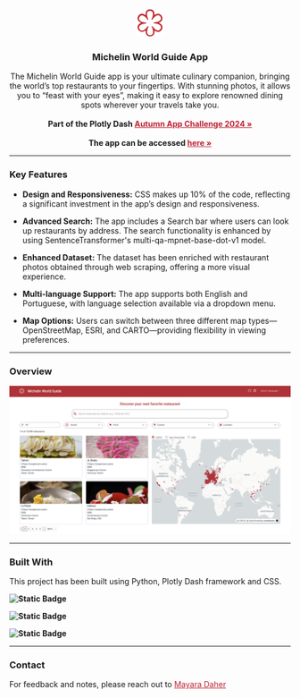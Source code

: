 <br />
<div align="center">
  <a href="https://challengemichelin-122629525979.southamerica-east1.run.app" target="_blank">
    <img src="assets/logos/favicon.svg" alt="Logo" width="50" height="50">
  </a>

  <h3 align="center">Michelin World Guide App</h3>

  <p align="center">
    The Michelin World Guide app is your ultimate culinary companion, bringing the world’s top restaurants to your fingertips. 
    With stunning photos, it allows you to “feast with your eyes”, making it easy to explore renowned dining spots wherever 
    your travels take you.
    <br />
    <br />
    <strong>Part of the Plotly Dash
    <a href="https://community.plotly.com/t/autumn-app-challenge/87373" target="_blank" style="color: #bd2333;">Autumn App Challenge 2024 »</a>
    <br />
    <br />
    <strong>The app can be accessed
    <a href="https://challengemichelin-122629525979.southamerica-east1.run.app" target="_blank" style="color: #bd2333;"">here »</a>
    </strong>
  </p>
</div>

---

### Key Features

* <span style="font-weight: normal;">**Design and Responsiveness:** CSS makes up 10% of the code, reflecting a significant 
investment in the app’s design and responsiveness.  

* <span style="font-weight: normal;">**Advanced Search:** The app includes a Search bar where users can look up restaurants 
by address. The search functionality is enhanced by using SentenceTransformer's 
multi-qa-mpnet-base-dot-v1 model.  

* <span style="font-weight: normal;">**Enhanced Dataset:** The dataset has been enriched with restaurant photos obtained 
through web scraping, offering a more visual experience.  

* <span style="font-weight: normal;">**Multi-language Support:** The app supports both English and Portuguese, with language 
selection available via a dropdown menu.  

* <span style="font-weight: normal;">**Map Options:** Users can switch between three different map types—OpenStreetMap, 
ESRI, and CARTO—providing flexibility in viewing preferences.


---

### Overview

![App Overview](assets/readme/overview.png)

---

### Built With

<span style="font-weight: normal;">This project has been built using Python, Plotly Dash framework and CSS.

![Static Badge](https://img.shields.io/badge/Python-3670A0?style=for-the-badge&logo=python&logoColor=ffdd54)

![Static Badge](https://img.shields.io/badge/Plotly-4E84C4?style=for-the-badge&logo=plotly&logoColor=white)

![Static Badge](https://img.shields.io/badge/CSS-239120?style=for-the-badge&logo=css3&logoColor=white)

---

### Contact

<span style="font-weight: normal;">For feedback and notes, please reach out to <a href="https://www.linkedin.com/in/mayaradaher" target="_blank" style="color: #bd2333;">Mayara Daher</a>
